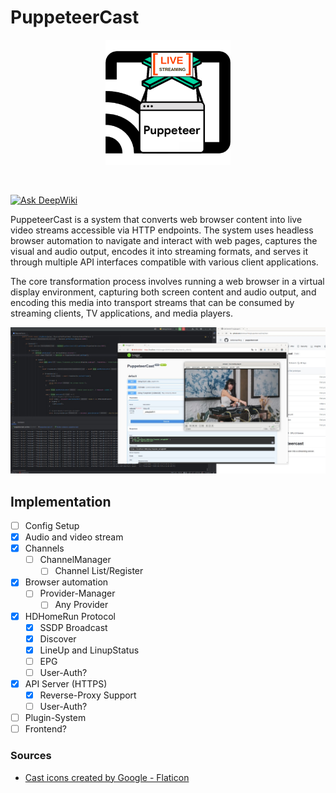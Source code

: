

# PuppeteerCast

<p align="center">
  <img height="200" src="doc/images/puppeteercast_logo.png">
</p>

<br>

[![Ask DeepWiki](https://deepwiki.com/badge.svg)](https://deepwiki.com/stefanwerfling/puppeteercast)

PuppeteerCast is a system that converts web browser content into live video streams accessible via HTTP endpoints. The system uses headless browser automation to navigate and interact with web pages, captures the visual and audio output, encodes it into streaming formats, and serves it through multiple API interfaces compatible with various client applications.

The core transformation process involves running a web browser in a virtual display environment, capturing both screen content and audio output, and encoding this media into transport streams that can be consumed by streaming clients, TV applications, and media players.

<img src="doc/images/puppeteer_example.jpeg">

## Implementation

- [ ] Config Setup
- [x] Audio and video stream
- [x] Channels
  - [ ] ChannelManager
    - [ ] Channel List/Register
- [x] Browser automation
  - [ ] Provider-Manager
    - [ ] Any Provider
- [x] HDHomeRun Protocol
  - [x] SSDP Broadcast 
  - [x] Discover
  - [x] LineUp and LinupStatus
  - [ ] EPG
  - [ ] User-Auth?
- [x] API Server (HTTPS)
  - [x] Reverse-Proxy Support
  - [ ] User-Auth?
- [ ] Plugin-System
- [ ] Frontend?

### Sources
- <a href="https://www.flaticon.com/free-icons/cast" title="cast icons">Cast icons created by Google - Flaticon</a>